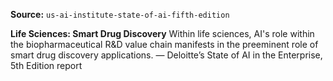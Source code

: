 **Source:** `us-ai-institute-state-of-ai-fifth-edition`

**Life Sciences: Smart Drug Discovery**
Within life sciences, AI's role within the biopharmaceutical R&D value chain manifests in the preeminent role of smart drug discovery applications.
— Deloitte’s State of AI in the Enterprise, 5th Edition report
